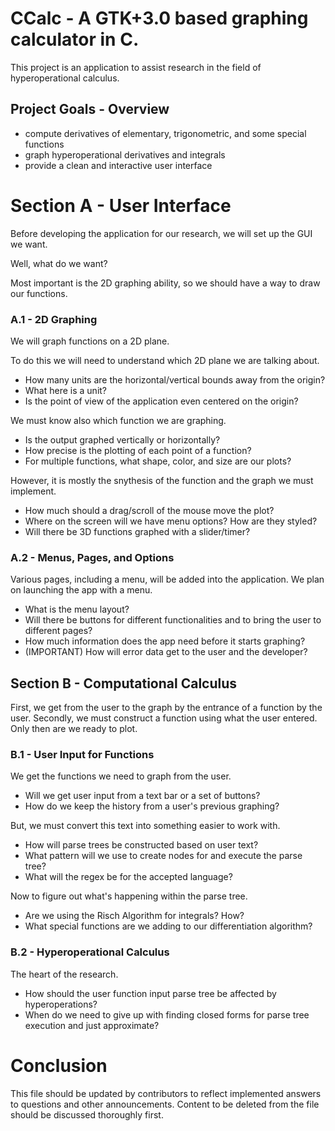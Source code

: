 # CCalc - A GTK+3.0 based graphing calculator in C.

This project is an application to assist research in the field of
hyperoperational calculus.

## Project Goals - Overview
- compute derivatives of elementary, trigonometric, and some special functions
- graph hyperoperational derivatives and integrals
- provide a clean and interactive user interface

# Section A - User Interface
Before developing the application for our research, we will
set up the GUI we want.

Well, what do we want?

Most important is the 2D graphing ability, so we should have
a way to draw our functions.

### A.1 - 2D Graphing
We will graph functions on a 2D plane.

To do this we will need to understand which 2D plane we are talking about.
- How many units are the horizontal/vertical bounds away from the origin?
- What here is a unit?
- Is the point of view of the application even centered on the origin?

We must know also which function we are graphing.
- Is the output graphed vertically or horizontally?
- How precise is the plotting of each point of a function?
- For multiple functions, what shape, color, and size are our plots?

However, it is mostly the snythesis of the function and the graph we must implement.
- How much should a drag/scroll of the mouse move the plot?
- Where on the screen will we have menu options? How are they styled?
- Will there be 3D functions graphed with a slider/timer?

### A.2 - Menus, Pages, and Options
Various pages, including a menu, will be added into the application. We plan on
launching the app with a menu.
- What is the menu layout?
- Will there be buttons for different functionalities and to bring the user to different pages?
- How much information does the app need before it starts graphing?
- (IMPORTANT) How will error data get to the user and the developer?

## Section B - Computational Calculus
First, we get from the user to the graph by the entrance of a function by the user.
Secondly, we must construct a function using what the user entered.
Only then are we ready to plot.

### B.1 - User Input for Functions
We get the functions we need to graph from the user.
- Will we get user input from a text bar or a set of buttons?
- How do we keep the history from a user's previous graphing?

But, we must convert this text into something easier to work with.
- How will parse trees be constructed based on user text?
- What pattern will we use to create nodes for and execute the parse tree?
- What will the regex be for the accepted language?

Now to figure out what's happening within the parse tree.
- Are we using the Risch Algorithm for integrals? How?
- What special functions are we adding to our differentiation algorithm?

### B.2 - Hyperoperational Calculus
The heart of the research.
- How should the user function input parse tree be affected by hyperoperations?
- When do we need to give up with finding closed forms for parse tree execution and just approximate?

# Conclusion

This file should be updated by contributors to reflect implemented answers to
questions and other announcements. Content to be deleted from the file should
be discussed thoroughly first.
